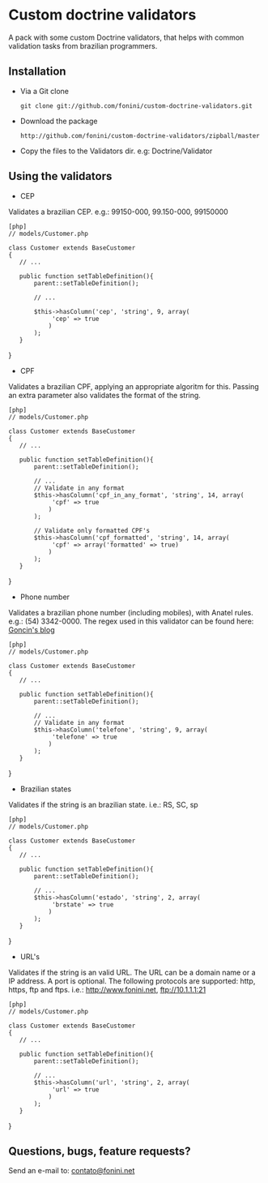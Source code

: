 # Custom doctrine validators #

A pack with some custom Doctrine validators, that helps with common validation tasks from brazilian programmers.


## Installation ##

  * Via a Git clone

        git clone git://github.com/fonini/custom-doctrine-validators.git

  * Download the package

        http://github.com/fonini/custom-doctrine-validators/zipball/master

  * Copy the files to the Validators dir. e.g: Doctrine/Validator

       
## Using the validators ##

* CEP

Validates a brazilian CEP. e.g.: 99150-000, 99.150-000, 99150000
    
    [php]
    // models/Customer.php

    class Customer extends BaseCustomer
    {
       // ...

	   public function setTableDefinition(){
		   parent::setTableDefinition();

		   // ...

		   $this->hasColumn('cep', 'string', 9, array(
				'cep' => true
			   )
		   );
	   }
   }


* CPF

Validates a brazilian CPF, applying an appropriate algoritm for this. Passing an extra parameter also validates the format of the string.
    
    [php]
    // models/Customer.php

    class Customer extends BaseCustomer
    {
       // ...

	   public function setTableDefinition(){
		   parent::setTableDefinition();

		   // ...
           // Validate in any format
		   $this->hasColumn('cpf_in_any_format', 'string', 14, array(
				'cpf' => true
			   )
		   );

           // Validate only formatted CPF's
		   $this->hasColumn('cpf_formatted', 'string', 14, array(
				'cpf' => array('formatted' => true)
			   )
		   );
	   }
   }


* Phone number

Validates a brazilian phone number (including mobiles), with Anatel rules. e.g.: (54) 3342-0000. The regex used in this validator can be found here:
[Goncin's blog](http://goncin.wordpress.com/2010/08/30/validando-numeros-de-telefone-com-expressoes-regulares)
    
    [php]
    // models/Customer.php

    class Customer extends BaseCustomer
    {
       // ...

	   public function setTableDefinition(){
		   parent::setTableDefinition();

		   // ...
           // Validate in any format
		   $this->hasColumn('telefone', 'string', 9, array(
				'telefone' => true
			   )
		   );
	   }
   }


* Brazilian states

Validates if the string is an brazilian state. 
i.e.: RS, SC, sp
    
    [php]
    // models/Customer.php

    class Customer extends BaseCustomer
    {
       // ...

	   public function setTableDefinition(){
		   parent::setTableDefinition();

		   // ...
		   $this->hasColumn('estado', 'string', 2, array(
				'brstate' => true
			   )
		   );
	   }
   }


* URL's

Validates if the string is an valid URL. The URL can be a domain name or a IP address. A port is optional. The following
protocols are supported: http, https, ftp and ftps.
i.e.: http://www.fonini.net, ftp://10.1.1.1:21
    
    [php]
    // models/Customer.php

    class Customer extends BaseCustomer
    {
       // ...

	   public function setTableDefinition(){
		   parent::setTableDefinition();

		   // ...
		   $this->hasColumn('url', 'string', 2, array(
				'url' => true
			   )
		   );
	   }
   }


## Questions, bugs, feature requests? ##

Send an e-mail to: contato@fonini.net
